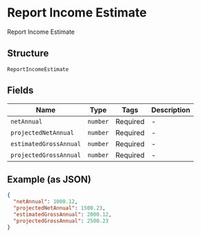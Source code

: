 
# Report Income Estimate

Report Income Estimate

## Structure

`ReportIncomeEstimate`

## Fields

| Name | Type | Tags | Description |
|  --- | --- | --- | --- |
| `netAnnual` | `number` | Required | - |
| `projectedNetAnnual` | `number` | Required | - |
| `estimatedGrossAnnual` | `number` | Required | - |
| `projectedGrossAnnual` | `number` | Required | - |

## Example (as JSON)

```json
{
  "netAnnual": 1000.12,
  "projectedNetAnnual": 1500.23,
  "estimatedGrossAnnual": 2000.12,
  "projectedGrossAnnual": 2500.23
}
```

